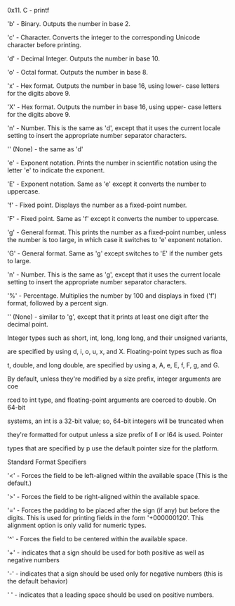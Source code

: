0x11. C - printf

'b' - Binary. Outputs the number in base 2.

'c' - Character. Converts the integer to the corresponding
      Unicode character before printing.

'd' - Decimal Integer. Outputs the number in base 10.

'o' - Octal format. Outputs the number in base 8.

'x' - Hex format. Outputs the number in base 16, using lower-
      case letters for the digits above 9.

'X' - Hex format. Outputs the number in base 16, using upper-
      case letters for the digits above 9.

'n' - Number. This is the same as 'd', except that it uses the
      current locale setting to insert the appropriate
      number separator characters.

'' (None) - the same as 'd'

'e' - Exponent notation. Prints the number in scientific
      notation using the letter 'e' to indicate the exponent.

'E' - Exponent notation. Same as 'e' except it converts the
      number to uppercase.

'f' - Fixed point. Displays the number as a fixed-point
      number.

'F' - Fixed point. Same as 'f' except it converts the number
      to uppercase.

'g' - General format. This prints the number as a fixed-point
      number, unless the number is too large, in which case
      it switches to 'e' exponent notation.

'G' - General format. Same as 'g' except switches to 'E'
      if the number gets to large.

'n' - Number. This is the same as 'g', except that it uses the
      current locale setting to insert the appropriate
      number separator characters.

'%' - Percentage. Multiplies the number by 100 and displays
      in fixed ('f') format, followed by a percent sign.

'' (None) - similar to 'g', except that it prints at least one
      digit after the decimal point.

Integer types such as short, int, long, long long, and their unsigned variants,

are specified by using d, i, o, u, x, and X. Floating-point types such as floa

t, double, and long double, are specified by using a, A, e, E, f, F, g, and G.

By default, unless they're modified by a size prefix, integer arguments are coe

rced to int type, and floating-point arguments are coerced to double. On 64-bit

systems, an int is a 32-bit value; so, 64-bit integers will be truncated when

they're formatted for output unless a size prefix of ll or I64 is used. Pointer

types that are specified by p use the default pointer size for the platform.

Standard Format Specifiers

'<' - Forces the field to be left-aligned within the available
      space (This is the default.)

'>' - Forces the field to be right-aligned within the
      available space.

'=' - Forces the padding to be placed after the sign (if any)
      but before the digits.  This is used for printing fields
      in the form '+000000120'. This alignment option is only
      valid for numeric types.

'^' - Forces the field to be centered within the available
      space.
      

'+'  - indicates that a sign should be used for both
       positive as well as negative numbers

'-'  - indicates that a sign should be used only for negative
       numbers (this is the default behavior)

' '  - indicates that a leading space should be used on
       positive numbers.

